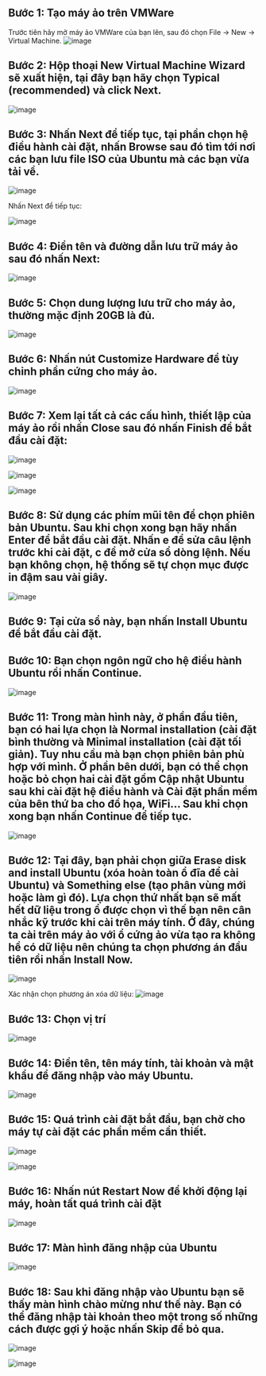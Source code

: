 ## Bước 1: Tạo máy ảo trên VMWare
Trước tiên hãy mở máy ảo VMWare của bạn lên, sau đó chọn File -> New -> Virtual Machine.
![image](https://user-images.githubusercontent.com/110179869/187158027-f86dd16a-16a3-4324-985e-1a3ef4b9a55b.png)

## Bước 2: Hộp thoại New Virtual Machine Wizard sẽ xuất hiện, tại đây bạn hãy chọn Typical (recommended) và click Next.
![image](https://user-images.githubusercontent.com/110179869/187158114-082072b0-4ed0-4a72-b89a-037020030643.png)

## Bước 3: Nhấn Next để tiếp tục, tại phần chọn hệ điều hành cài đặt, nhấn Browse sau đó tìm tới nơi các bạn lưu file ISO của Ubuntu mà các bạn vừa tải về.
![image](https://user-images.githubusercontent.com/110179869/187158789-697db606-cf5e-4e64-a7d8-fc09ca3f647c.png)

Nhấn Next để tiếp tục:

![image](https://user-images.githubusercontent.com/110179869/187159893-9b8371f9-3c6d-482e-a53e-42edece16a3d.png)

## Bước 4: Điền tên và đường dẫn lưu trữ máy ảo sau đó nhấn Next:
![image](https://user-images.githubusercontent.com/110179869/187160079-1220c83a-eaea-475e-afc2-ef436d84a62c.png)

## Bước 5: Chọn dung lượng lưu trữ cho máy ảo, thường mặc định 20GB là đủ.
![image](https://user-images.githubusercontent.com/110179869/187160306-e9f2570e-72f5-48b3-a644-e5dcfdd0232a.png)

## Bước 6: Nhấn nút Customize Hardware để tùy chỉnh phần cứng cho máy ảo.
![image](https://user-images.githubusercontent.com/110179869/187160477-db7b06f5-38b6-43c7-b8eb-7cb2df7c32e7.png)

## Bước 7: Xem lại tất cả các cấu hình, thiết lập của máy ảo rồi nhấn Close sau đó nhấn Finish để bắt đầu cài đặt:
![image](https://user-images.githubusercontent.com/110179869/187160860-0b338682-cb97-4c3e-9a18-ecceecc8a853.png)

![image](https://user-images.githubusercontent.com/110179869/187161074-498e8b30-09e8-47e0-b0b5-4b02904cb6e4.png)

![image](https://user-images.githubusercontent.com/110179869/187161262-d9e939f1-837b-416b-bbdf-95eea2334e72.png)

## Bước 8: Sử dụng các phím mũi tên để chọn phiên bản Ubuntu. Sau khi chọn xong bạn hãy nhấn Enter để bắt đầu cài đặt. Nhấn e để sửa câu lệnh trước khi cài đặt, c để mở cửa sổ dòng lệnh. Nếu bạn không chọn, hệ thống sẽ tự chọn mục được in đậm sau vài giây.
![image](https://user-images.githubusercontent.com/110179869/187162452-6403c0b2-9ce2-4903-9ac2-eaac76121594.png)

## Bước 9: Tại cửa sổ này, bạn nhấn Install Ubuntu để bắt đầu cài đặt.

## Bước 10: Bạn chọn ngôn ngữ cho hệ điều hành Ubuntu rồi nhấn Continue.
![image](https://user-images.githubusercontent.com/110179869/187162632-8640c5d0-eb95-4246-8c15-a9cc5d9e4f23.png)

## Bước 11: Trong màn hình này, ở phần đầu tiên, bạn có hai lựa chọn là Normal installation (cài đặt bình thường và Minimal installation (cài đặt tối giản). Tuy nhu cầu mà bạn chọn phiên bản phù hợp với mình. Ở phần bên dưới, bạn có thể chọn hoặc bỏ chọn hai cài đặt gồm Cập nhật Ubuntu sau khi cài đặt hệ điều hành và Cài đặt phần mềm của bên thứ ba cho đồ họa, WiFi... Sau khi chọn xong bạn nhấn Continue để tiếp tục.
![image](https://user-images.githubusercontent.com/110179869/187163083-1b58a67a-9848-4f1c-9f49-2eeade8456a8.png)

## Bước 12: Tại đây, bạn phải chọn giữa Erase disk and install Ubuntu (xóa hoàn toàn ổ đĩa để cài Ubuntu) và Something else (tạo phân vùng mới hoặc làm gì đó). Lựa chọn thứ nhất bạn sẽ mất hết dữ liệu trong ổ được chọn vì thế bạn nên cân nhắc kỹ trước khi cài trên máy tính. Ở đây, chúng ta cài trên máy ảo với ổ cứng ảo vừa tạo ra không hề có dữ liệu nên chúng ta chọn phương án đầu tiên rồi nhấn Install Now.

![image](https://user-images.githubusercontent.com/110179869/187163275-98a7a29f-2d93-4f5a-80dd-74c9afc5644a.png)

Xác nhận chọn phương án xóa dữ liệu:
![image](https://user-images.githubusercontent.com/110179869/187163560-79bb6af3-e647-432a-8e95-0183d45a52a6.png)


## Bước 13: Chọn vị trí
![image](https://user-images.githubusercontent.com/110179869/187163738-2f384b99-e2dc-43e2-ad0e-ac11425fb50b.png)


## Bước 14: Điền tên, tên máy tính, tài khoản và mật khẩu để đăng nhập vào máy Ubuntu.
![image](https://user-images.githubusercontent.com/110179869/187164188-1f2ab367-ab3a-4de8-97fa-e1439e590419.png)

## Bước 15: Quá trình cài đặt bắt đầu, bạn chờ cho máy tự cài đặt các phần mềm cần thiết.
![image](https://user-images.githubusercontent.com/110179869/187164257-681626fc-c1ae-495a-824b-c032f3caa173.png)

![image](https://user-images.githubusercontent.com/110179869/187164413-1e653b6b-4405-483c-81c9-c470d50b0c1a.png)

## Bước 16: Nhấn nút Restart Now để khởi động lại máy, hoàn tất quá trình cài đặt
![image](https://user-images.githubusercontent.com/110179869/187167381-c71882bd-a665-4892-a1d1-65f3344ff8b2.png)

## Bước 17: Màn hình đăng nhập của Ubuntu
![image](https://user-images.githubusercontent.com/110179869/187167681-6ac1da0d-46c8-426a-94b5-cce5d9d9378c.png)

## Bước 18: Sau khi đăng nhập vào Ubuntu bạn sẽ thấy màn hình chào mừng như thế này. Bạn có thể đăng nhập tài khoản theo một trong số những cách được gợi ý hoặc nhấn Skip để bỏ qua.
![image](https://user-images.githubusercontent.com/110179869/187167906-8f515a7b-eeaf-48ef-a0f4-9512f57066d0.png)

![image](https://user-images.githubusercontent.com/110179869/187168083-295b5d6e-3e19-49be-9429-37929d6eff0c.png)

